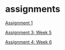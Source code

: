 # assignments

[Assignment 1](https://github.com/fernandosica/assignments/blob/master/Assignment_week_2.ipynb)

[Assignment 3; Week 5](https://github.com/fernandosica/assignments/blob/master/Assignment_week_5-2.ipynb)

[Assignment 4; Week 6](https://github.com/fernandosica/assignments/blob/master/assignment4.ipynb)
